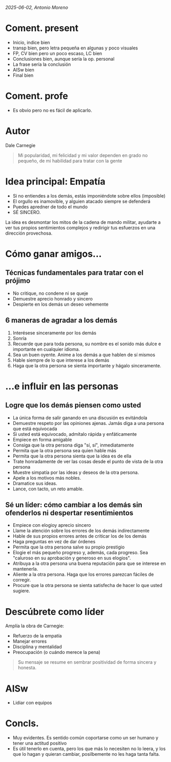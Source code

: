 *2025-06-02, Antonio Moreno*
# Coment. present
- Inicio, indice bien
- transp bien, pero letra pequeña en algunas y poco visuales
- FP, CV bien pero un poco escaso, LC bien
- Conclusiones bien, aunque sería la op. personal
- La frase sería la conclusión
- AISw bien
- Final bien


# Coment. profe
- Es obvio pero no es fácil de aplicarlo.

# Autor
Dale Carnegie
> Mi popularidad, mi felicidad y mi valor dependen en grado no pequeño, de mi habilidad para tratar con la gente


# Idea principal: Empatía
- Si no entiendes a los demás, estás imponiéndote sobre ellos (imposible)
- El orgullo es inamovible, y alguien atacado siempre se defenderá
- Puedes apredner de todo el mundo
- SÉ SINCERO.

La idea es desmontar los mitos de la cadena de mando militar, ayudarte a ver tus propios sentimientos complejos y redirigir tus esfuerzos en una dirección provechosa.


# Cómo ganar amigos...
## Técnicas fundamentales para tratar con el prójimo
- No critique, no condene ni se queje
- Demuestre aprecio honrado y sincero
- Despierte en los demás un deseo vehemente

## 6 maneras de agradar a los demás
1. Interésese sinceramente por los demás
2. Sonría
3. Recuerde que para toda persona, su nombre es el sonido más dulce e importante en cualquier idioma.
4. Sea un buen oyente. Anime a los demás a que hablen de sí mismos
5. Hable siempre de lo que interese a los demás
6. Haga que la otra persona se sienta importante y hágalo sinceramente.


# ...e influir en las personas
## Logre que los demás piensen como usted
- La única forma de salir ganando en una discusión es evitándola
- Demuestre respeto por las opiniones ajenas. Jamás diga a una persona que está equivocada
- Si usted está equivocado, admítalo rápida y enfáticamente
- Empiece en forma amigable
- Consiga que la otra persona diga "sí, sí", inmediatamente
- Permita que la otra persona sea quien hable más
- Permita que la otra persona sienta que la idea es de ella
- Trate honradamente de ver las cosas desde el punto de vista de la otra persona
- Muestre simpatía por las ideas y deseos de la otra persona.
- Apele a los motivos más nobles.
- Dramatice sus ideas.
- Lance, con tacto, un reto amable.

## Sé un líder: cómo cambiar a los demás sin ofenderlos ni despertar resentimientos
- Empiece con elogioy aprecio sincero
- Llame la atención sobre los errores de los demás indirectamente
- Hable de sus propios errores antes de criticar los de los demás
- Haga preguntas en vez de dar órdenes
- Permita que la otra persona salve su propio prestigio
- Elogie el más pequeño progreso y, además, cada progreso. Sea "caluroso en su aprobación y generoso en sus elogios".
- Atribuya a la otra persona una buena reputación para que se interese en mantenerla.
- Aliente a la otra persona. Haga que los errores parezcan fáciles de corregir.
- Procure que la otra persona se sienta satisfecha de hacer lo que usted sugiere.


# Descúbrete como líder
Amplía la obra de Carnegie: 
- Refuerzo de la empatía
- Manejar errores
- Disciplina y mentalidad
- Preocupación (o cuándo merece la pena)

> Su mensaje se resume en sembrar positividad de forma sincera y honesta.


# AISw
- Lidiar con equipos


# Concls.
- Muy evidentes. Es sentido común coportarse como un ser humano y tener una actitud positivo
- Es útil tenerlo en cuenta, pero los que más lo necesiten no lo leera, y los que lo hagan y quieran cambiar, posilbemente no les haga tanta falta.

